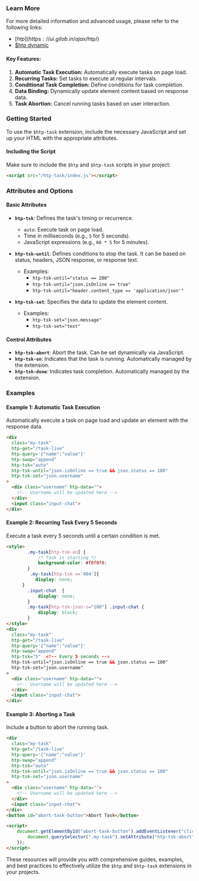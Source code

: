 ### Learn More

For more detailed information and advanced usage, please refer to the following links:
- [$htp](https://ui.gilob.in/ajax/$htp/)
- [$htp dynamic](https://ui.gilob.in/ajax/dynamic/)

#### Key Features:
1. **Automatic Task Execution:** Automatically execute tasks on page load.
2. **Recurring Tasks:** Set tasks to execute at regular intervals.
3. **Conditional Task Completion:** Define conditions for task completion.
4. **Data Binding:** Dynamically update element content based on response data.
5. **Task Abortion:** Cancel running tasks based on user interaction.

### Getting Started

To use the `$htp-task` extension, include the necessary JavaScript and set up your HTML with the appropriate attributes. 

#### Including the Script
Make sure to include the `$htp` and `$htp-task` scripts in your project:

```html
<script src="/htp-task/index.js"></script>
```

### Attributes and Options

#### Basic Attributes

- **`htp-tsk`**: Defines the task's timing or recurrence.
  - `auto`: Execute task on page load.
  - Time in milliseconds (e.g., `5` for 5 seconds).
  - JavaScript expressions (e.g., `60 * 5` for 5 minutes).

- **`htp-tsk-until`**: Defines conditions to stop the task. It can be based on status, headers, JSON response, or response text.
  - Examples:
    - `htp-tsk-until="status == 200"`
    - `htp-tsk-until="json.isOnline == true"`
    - `htp-tsk-until="header.content_type == 'application/json'"`

- **`htp-tsk-set`**: Specifies the data to update the element content.
  - Examples:
    - `htp-tsk-set="json.message"`
    - `htp-tsk-set="text"`

#### Control Attributes

- **`htp-tsk-abort`**: Abort the task. Can be set dynamically via JavaScript.
- **`htp-tsk-on`**: Indicates that the task is running. Automatically managed by the extension.
- **`htp-tsk-done`**: Indicates task completion. Automatically managed by the extension.

### Examples

#### Example 1: Automatic Task Execution

Automatically execute a task on page load and update an element with the response data.

```html
<div
  class="my-task"
  htp-get="/task-live"
  htp-query='{"name":"value"}'
  htp-swap="append"
  htp-tsk="auto"
  htp-tsk-until="json.isOnline == true && json.status == 100"
  htp-tsk-set="json.username"
> 
  <div class="username" htp-data="">
    <!-- Username will be updated here -->
  </div>
  <input class="input-chat">
</div>
```

#### Example 2: Recurring Task Every 5 Seconds

Execute a task every 5 seconds until a certain condition is met.

```html
<style>
        .my-task[htp-tsk-on] {
            /* Task is starting */
            background-color: #f0f0f0;
        }
         .my-task[htp-tsk-s='404']{
           display: none;
      }
        .input-chat  {
            display: none;
        }
        .my-task[htp-tsk-json-s="100"] .input-chat {
            display: block;
        }
</style>
<div
  class="my-task"
  htp-get="/task-live"
  htp-query='{"name":"value"}'
  htp-swap="append"
  htp-tsk="5"  <!-- Every 5 seconds -->
  htp-tsk-until="json.isOnline == true && json.status == 100"
  htp-tsk-set="json.username"
> 
  <div class="username" htp-data="">
    <!-- Username will be updated here -->
  </div>
  <input class="input-chat">
</div>
```

#### Example 3: Aborting a Task

Include a button to abort the running task.

```html
<div
  class="my-task"
  htp-get="/task-live"
  htp-query='{"name":"value"}'
  htp-swap="append"
  htp-tsk="auto"
  htp-tsk-until="json.isOnline == true && json.status == 100"
  htp-tsk-set="json.username"
> 
  <div class="username" htp-data="">
    <!-- Username will be updated here -->
  </div>
  <input class="input-chat">
</div>
<button id="abort-task-button">Abort Task</button>

<script>
    document.getElementById("abort-task-button").addEventListener("click", function(){
        document.querySelector(".my-task").setAttribute("htp-tsk-abort", true);
    });
</script>
```



These resources will provide you with comprehensive guides, examples, and best practices to effectively utilize the `$htp` and `$htp-task` extensions in your projects.
